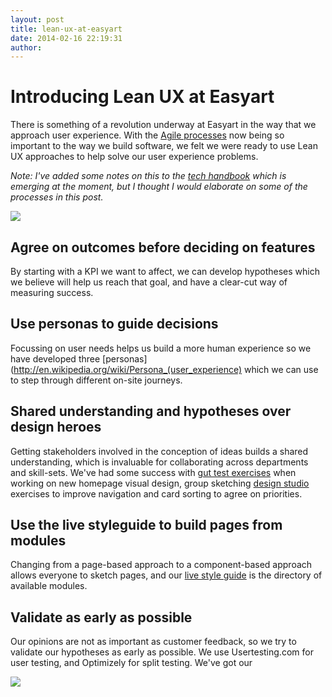 ```yaml
---
layout: post
title: lean-ux-at-easyart
date: 2014-02-16 22:19:31
author:
---
```

# Introducing Lean UX at Easyart
There is something of a revolution underway at Easyart in the way that we approach user experience. With the [Agile processes](http://easyart.github.io/2013/04/16/easyart-flavoured-agile/) now being so important to the way we build software, we felt we were ready to use Lean UX approaches to help solve our user experience problems.

*Note: I've added some notes on this to the [tech handbook](http://www.github.com/easyart/handbook) which is emerging at the moment, but I thought I would elaborate on some of the processes in this post.*

![](http://distilleryimage11.ak.instagram.com/6b11ac0a961a11e3b3ed0e5981f7b917_8.jpg)

## Agree on outcomes before deciding on features
By starting with a KPI we want to affect, we can develop hypotheses which we believe will help us reach that goal, and have a clear-cut way of measuring success.
## Use personas to guide decisions
Focussing on user needs helps us build a more human experience so we have developed three [personas](http://en.wikipedia.org/wiki/Persona_(user_experience) which we can use to step through different on-site journeys.
## Shared understanding and hypotheses over design heroes
Getting stakeholders involved in the conception of ideas builds a shared understanding, which is invaluable for collaborating across departments and skill-sets. We've had some success with [gut test exercises](http://bradfrostweb.com/blog/post/establishing-design-direction/) when working on new homepage visual design, group sketching [design studio](http://goodkickoffmeetings.com/2010/04/design-studioprototyping-exercise/) exercises to improve navigation and card sorting to agree on priorities.
## Use the live styleguide to build pages from modules
Changing from a page-based approach to a component-based approach allows everyone to sketch pages, and our [live style guide](easyart.com/docs/styleguide) is the directory of available modules.
## Validate as early as possible
Our opinions are not as important as customer feedback, so we try to validate our hypotheses as early as possible. We use Usertesting.com for user testing, and Optimizely for split testing. We've got our

![](http://distilleryimage10.ak.instagram.com/48bd27167a5311e3b40d12f304019c2e_8.jpg)
